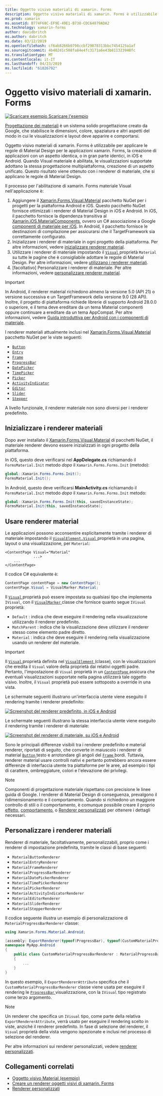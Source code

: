 ```yaml
---
title: Oggetto visivo materiali di xamarin. Forms
description: Oggetto visivo materiali di xamarin. Forms è utilizzabile per creare applicazioni xamarin. Forms identica, o in gran parte identici, in iOS e Android.
ms.prod: xamarin
ms.assetid: B774F68C-EF9E-49E1-B738-CDC64879ADA2
ms.technology: xamarin-forms
author: davidbritch
ms.author: dabritch
ms.date: 03/12/2019
ms.openlocfilehash: cf6ab8266b0798ccbf29078313bbc7454125a1af
ms.sourcegitcommit: 4b402d1c508fa84e4fc3171a6e43b811323948fc
ms.translationtype: MT
ms.contentlocale: it-IT
ms.lasthandoff: 04/23/2019
ms.locfileid: "61026792"
---
```

# <a name="xamarinforms-material-visual"></a>Oggetto visivo materiali di xamarin. Forms

[![Scaricare esempio](~/media/shared/download.png) Scaricare l'esempio](https://developer.xamarin.com/samples/xamarin-forms/UserInterface/VisualDemos/)

[Progettazione dei materiali](https://material.io) è un sistema solido progettazione creato da Google, che stabilisce le dimensioni, colore, spaziatura e altri aspetti del modo in cui le visualizzazioni e layout deve apparire e comportarsi.

Oggetto visivo materiali di xamarin. Forms è utilizzabile per applicare le regole di Material Design per le applicazioni xamarin. Forms, la creazione di applicazioni con un aspetto identica, o in gran parte identici, in iOS e Android. Quando Visual materiale è abilitata, le visualizzazioni supportate adottano la stessa progettazione multipiattaforma, creazione di un aspetto unificato. Questo risultato viene ottenuto con i renderer di materiale, che si applicano le regole di Material Design.

Il processo per l'abilitazione di xamarin. Forms materiale Visual nell'applicazione è:

1. Aggiungere il [Xamarin.Forms.Visual.Material](https://www.nuget.org/packages/Xamarin.Forms.Visual.Material/) pacchetto NuGet per i progetti per la piattaforma Android e iOS. Questo pacchetto NuGet fornisce ottimizzati i renderer di Material Design in iOS e Android. In iOS, il pacchetto fornisce la dipendenza transitiva al [Xamarin.iOS.MaterialComponents](https://www.nuget.org/packages/Xamarin.iOS.MaterialComponents), ovvero un C# associazione a Google [componenti di materiale per iOS](https://material.io/develop/ios/). In Android, il pacchetto fornisce le destinazioni di compilazione per assicurarsi che il TargetFramework sia correttamente configurato.
1. Inizializzare i renderer di materiale in ogni progetto della piattaforma. Per altre informazioni, vedere [inizializzare renderer material](#initialize-material-renderers).
1. Utilizzare i renderer di materiale impostando il [ `Visual` ](xref:Xamarin.Forms.VisualElement.Visual) proprietà `Material` su tutte le pagine che è consigliabile adottare le regole di Material Design. Per altre informazioni, vedere [utilizzano i renderer materiali](#consume-material-renderers).
1. [facoltativo] Personalizzare i renderer di materiale. Per altre informazioni, vedere [personalizzare renderer material](#customize-material-renderers).

> [!IMPORTANT]
> In Android, il renderer material richiedono almeno la versione 5.0 (API 21) o versione successiva e un TargetFramework della versione 9.0 (28 API). Inoltre, il progetto di piattaforma richiede librerie di supporto Android 28.0.0 o superiore, e il tema deve ereditare da un tema Material componenti oppure continuare a ereditare da un tema AppCompat. Per altre informazioni, vedere [Guida introduttiva per Android con i componenti di materiale](https://github.com/material-components/material-components-android/blob/master/docs/getting-started.md).

I renderer materiali attualmente inclusi nel [Xamarin.Forms.Visual.Material](https://www.nuget.org/packages/Xamarin.Forms.Visual.Material/) pacchetto NuGet per le viste seguenti:

- [`Button`](xref:Xamarin.Forms.Button)
- [`Entry`](xref:Xamarin.Forms.Entry)
- [`Frame`](xref:Xamarin.Forms.Frame)
- [`ProgressBar`](xref:Xamarin.Forms.ProgressBar)
- [`DatePicker`](xref:Xamarin.Forms.DatePicker)
- [`TimePicker`](xref:Xamarin.Forms.TimePicker)
- [`Picker`](xref:Xamarin.Forms.Picker)
- [`ActivityIndicator`](xref:Xamarin.Forms.ActivityIndicator)
- [`Editor`](xref:Xamarin.Forms.Editor)
- [`Slider`](xref:Xamarin.Forms.Slider)
- [`Stepper`](xref:Xamarin.Forms.Stepper)

A livello funzionale, il renderer materiale non sono diversi per i renderer predefinito.

## <a name="initialize-material-renderers"></a>Inizializzare i renderer materiali

Dopo aver installato il [Xamarin.Forms.Visual.Material](https://www.nuget.org/packages/Xamarin.Forms.Visual.Material/) di pacchetti NuGet, il materiale renderer devono essere inizializzati in ogni progetto della piattaforma.

In iOS, questo deve verificarsi nel **AppDelegate.cs** richiamando il `FormsMaterial.Init` metodo *dopo* il `Xamarin.Forms.Forms.Init` (metodo):

```csharp
global::Xamarin.Forms.Forms.Init();
FormsMaterial.Init();
```

In Android, questo deve verificarsi **MainActivity.cs** richiamando il `FormsMaterial.Init` metodo *dopo* il `Xamarin.Forms.Forms.Init` metodo:

```csharp
global::Xamarin.Forms.Forms.Init(this, savedInstanceState);
FormsMaterial.Init(this, savedInstanceState);
```

## <a name="consume-material-renderers"></a>Usare renderer material

Le applicazioni possono acconsentire esplicitamente tramite i renderer di materiale impostando il [ `VisualElement.Visual` ](xref:Xamarin.Forms.VisualElement.Visual) proprietà in una pagina, layout o una visualizzazione, per `Material`:

```xaml
<ContentPage Visual="Material"
             ...>
    ...
</ContentPage>
```

Il codice C# equivalente è:

```csharp
ContentPage contentPage = new ContentPage();
contentPage.Visual = VisualMarker.Material;
```

Il [ `Visual` ](xref:Xamarin.Forms.VisualElement.Visual) proprietà può essere impostata su qualsiasi tipo che implementa `IVisual`, con il [ `VisualMarker` ](xref:Xamarin.Forms.VisualMarker) classe che fornisce quanto segue `IVisual` proprietà:

- `Default` : indica che deve eseguire il rendering nella visualizzazione utilizzando il renderer predefinito.
- `MatchParent` : indica che la visualizzazione deve utilizzare il renderer stesso come elemento padre diretto.
- `Material` : indica che deve eseguire il rendering nella visualizzazione usando un renderer del materiale.

> [!IMPORTANT]
> Il [ `Visual` ](xref:Xamarin.Forms.VisualElement.Visual) proprietà definita nel [ `VisualElement` ](xref:Xamarin.Forms.VisualElement) (classe), con le visualizzazioni che eredita il `Visual` valore della proprietà dai relativi oggetti padre. Pertanto, l'impostazione di `Visual` proprietà in un [ `ContentPage` ](xref:Xamarin.Forms.ContentPage) assicura che eventuali visualizzazioni supportate nella pagina utilizzerà tale oggetto visivo. Inoltre, il `Visual` proprietà può essere sottoposto a override in una vista.

Le schermate seguenti illustrano un'interfaccia utente viene eseguito il rendering tramite i renderer predefinito:

[![Screenshot del renderer predefinito, in iOS e Android](material-visual-images/default-renderers.png "le viste usando il renderer predefinito")](material-visual-images/default-renderers-large.png#lightbox)

Le schermate seguenti illustrano la stessa interfaccia utente viene eseguito il rendering tramite i renderer di materiale:

[![Screenshot del renderer di materiale, su iOS e Android](material-visual-images/material-renderers.png "le viste usando il renderer di materiale")](material-visual-images/material-renderers-large.png#lightbox)

Sono le principali differenze visibili tra i renderer predefinito e material renderer, riportati di seguito, che converte in maiuscolo i renderer di material [ `Button` ](xref:Xamarin.Forms.Button) testo e arrotondare gli angoli del [ `Frame` ](xref:Xamarin.Forms.Frame)bordi. Tuttavia, renderer material usare controlli nativi e pertanto potrebbero ancora essere differenze di interfaccia utente tra piattaforme per le aree, ad esempio i tipi di carattere, ombreggiature, colori e l'elevazione dei privilegi.

> [!NOTE]
> Componenti di progettazione materiale rispettano con precisione le linee guida di Google. I renderer di Material Design di conseguenza, prevalgono il ridimensionamento e il comportamento. Quando si richiedono un maggiore controllo di stili o il comportamento, è comunque possibile creare il proprio [effetto](~/xamarin-forms/app-fundamentals/effects/index.md), [comportamento](~/xamarin-forms/app-fundamentals/behaviors/index.md), o [Renderer personalizzati](~/xamarin-forms/app-fundamentals/custom-renderer/index.md) per ottenere i dettagli necessari.

## <a name="customize-material-renderers"></a>Personalizzare i renderer materiali

Renderer di materiale, facoltativamente, personalizzabili, proprio come i renderer di impostazione predefinita, tramite le classi di base seguenti:

- `MaterialButtonRenderer`
- `MaterialEntryRenderer`
- `MaterialFrameRenderer`
- `MaterialProgressBarRenderer`
- `MaterialDatePickerRenderer`
- `MaterialTimePickerRenderer`
- `MaterialPickerRenderer`
- `MaterialActivityIndicatorRenderer`
- `MaterialEditorRenderer`
- `MaterialSliderRenderer`
- `MaterialStepperRenderer`

Il codice seguente illustra un esempio di personalizzazione di `MaterialProgressBarRenderer` classe:

```csharp
using Xamarin.Forms.Material.Android;

[assembly: ExportRenderer(typeof(ProgressBar), typeof(CustomMaterialProgressBarRenderer), new[] { typeof(VisualMarker.MaterialVisual) })]
namespace MyApp.Android
{
    public class CustomMaterialProgressBarRenderer : MaterialProgressBarRenderer
    {
        ...
    }
}
```

In questo esempio, il `ExportRendererAttribute` specifica che il `CustomMaterialProgressBarRenderer` classe viene usata per eseguire il rendering le [ `ProgressBar` ](xref:Xamarin.Forms.ProgressBar) visualizzazione, con la `IVisual` tipo registrato come terzo argomento.

> [!NOTE]
> Un renderer che specifica un `IVisual` tipo, come parte della relativa `ExportRendererAttribute`, verrà usato per eseguire il rendering scelto in viste, anziché il renderer predefinito. In fase di selezione del renderer, il `Visual` proprietà della vista vengono ispezionate e inclusi nel processo di selezione del renderer.

Per altre informazioni sui renderer personalizzati, vedere [renderer personalizzati](~/xamarin-forms/app-fundamentals/custom-renderer/index.md).

## <a name="related-links"></a>Collegamenti correlati

- [Oggetto visivo Material (esempio)](https://developer.xamarin.com/samples/xamarin-forms/UserInterface/VisualDemos/)
- [Creare un renderer oggetti visivi di xamarin. Forms](create.md)
- [Renderer personalizzati](~/xamarin-forms/app-fundamentals/custom-renderer/index.md)
